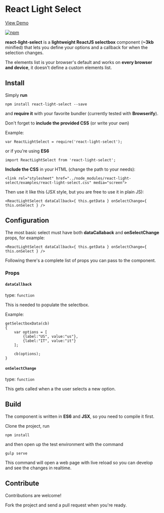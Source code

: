 # React Light Select

[View Demo](http://dannycalleri.github.io/react-light-select/)

[![npm](https://img.shields.io/npm/v/react-light-select.svg)](https://www.npmjs.com/package/react-light-select)

**react-light-select** is a **lightweight ReactJS selectbox** component (**~3kb** minified) that lets you define your options and a callback for when the selection changes.

The elements list is your browser's default and works on **every browser and device**, it doesn't define a custom elements list.



## Install

Simply **run**

    npm install react-light-select --save

and **require it** with your favorite bundler (currently tested with **Browserify**).

Don't forget to **include the provided CSS** (or write your own)

Example:

    var ReactLightSelect = require('react-light-select');

or if you're using **ES6**

    import ReactLightSelect from 'react-light-select';

**Include the CSS** in your HTML (change the path to your needs):

    <link rel="stylesheet" href="../node_modules/react-light-select/examples/react-light-select.css" media="screen">

Then use it like this (JSX style, but you are free to use it in plain JS):

    <ReactLightSelect dataCallback={ this.getData } onSelectChange={ this.onSelect } />


## Configuration

The most basic select must have both **dataCallaback** and **onSelectChange** props, for example:

    <ReactLightSelect dataCallback={ this.getData } onSelectChange={ this.onSelect } />
    
Following there's a complete list of props you can pass to the component.
    
### Props   

#### `dataCallback`

type: `function`

This is needed to populate the selectbox.

Example:

    getSelectboxData(cb)
    {
        var options = [
            {label:"US", value:"us"},
            {label:"IT", value:"it"}
        ];

        cb(options);
    }

#### `onSelectChange`

type: `function`

This gets called when a the user selects a new option.


## Build

The component is written in **ES6** and **JSX**, so you need to compile it first.

Clone the project, run

    npm install

and then open up the test environment with the command

    gulp serve

This command will open a web page with live reload so you can develop and see the changes in realtime.


## Contribute

Contributions are welcome!

Fork the project and send a pull request when you're ready.
